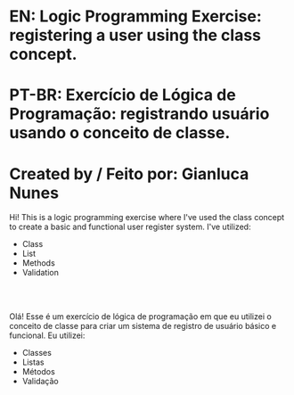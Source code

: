 # EN: Logic Programming Exercise: registering a user using the class concept.  
# PT-BR: Exercício de Lógica de Programação: registrando usuário usando o conceito de classe.  
#      
# Created by / Feito por: Gianluca Nunes  

Hi! This is a logic programming exercise where I've used the class concept to create a basic and functional user register system.
I've utilized:
- Class
- List
- Methods
- Validation

<br><br>

Olá! Esse é um exercício de lógica de programação em que eu utilizei o conceito de classe para criar um sistema de registro de usuário básico e funcional.
Eu utilizei:
- Classes
- Listas
- Métodos
- Validação
<br><br>
